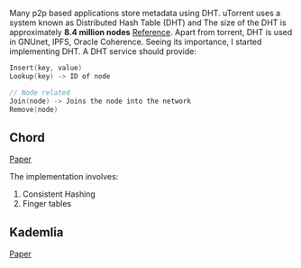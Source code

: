 Many p2p based applications store metadata using DHT. uTorrent uses a system known as Distributed Hash Table (DHT) and The size of the DHT is approximately **8.4 million nodes** [Reference](http://bittorrent.org/beps/bep_0042.html). Apart from torrent, DHT is used in GNUnet, IPFS, Oracle Coherence.
Seeing its importance, I started implementing DHT. A DHT service should provide: 

````Go
Insert(key, value)
Lookup(key) -> ID of node

// Node related
Join(node) -> Joins the node into the network
Remove(node)
````

## Chord

[Paper](https://pdos.csail.mit.edu/papers/ton:chord/paper-ton.pdf)

The implementation involves:

1. Consistent Hashing
1. Finger tables

## Kademlia

[Paper](https://pdos.csail.mit.edu/~petar/papers/maymounkov-kademlia-lncs.pdf)
